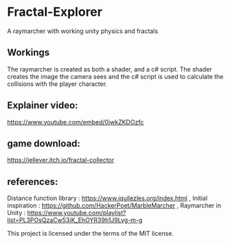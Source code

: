 # Fractal-Explorer
A raymarcher with working unity physics and fractals

## Workings

The raymarcher is created as both a shader, and a c# script. 
The shader creates the image the camera sees and the c# script is used to calculate the collisions with the player character.


## Explainer video:

https://www.youtube.com/embed/0jwkZKDOzfc

## game download:
https://jellever.itch.io/fractal-collector

## references:

Distance function library : https://www.iquilezles.org/index.html , 
Initial inspiration : https://github.com/HackerPoet/MarbleMarcher , 
Raymarcher in Unity : https://www.youtube.com/playlist?list=PL3POsQzaCw53iK_EhOYR39h1J9Lvg-m-g

This project is licensed under the terms of the MIT license.
